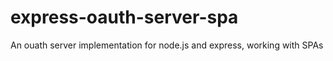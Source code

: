 # express-oauth-server-spa
An ouath server implementation for node.js and express, working with SPAs
